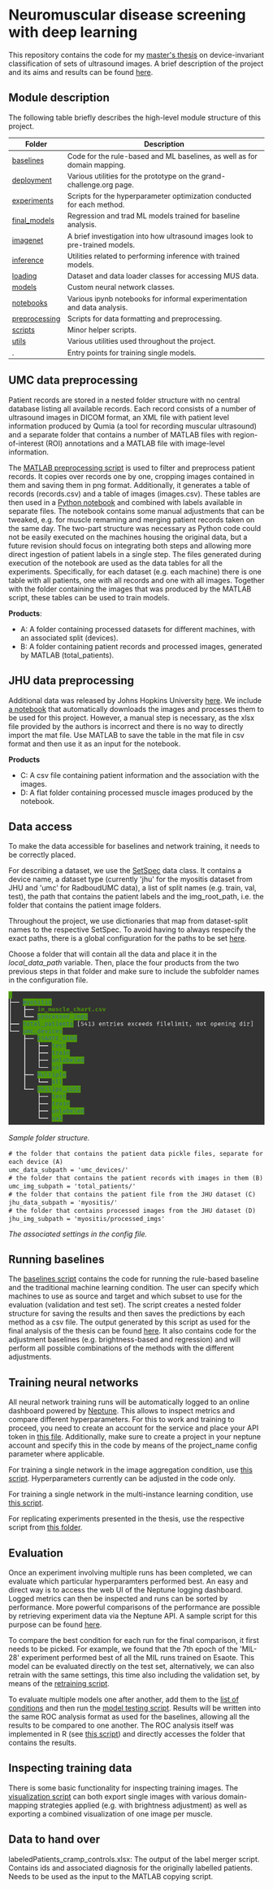 # Neuromuscular disease screening with deep learning

This repository contains the code for my [master's thesis](https://drive.google.com/file/d/1Rv9-Vmu7iP8TLgokFYH3TMJTc-Mc8PF3/view?usp=sharing) on device-invariant classification of sets of ultrasound images. 
A brief description of the project and its aims and results can be found [here](https://www.ai-for-health.nl/projects/muscle_us/). 

## Module description
The following table briefly describes the high-level module structure of this project.

| Folder        | Description |
|---------------|-------------|
| [baselines](baselines)    | Code for the rule-based and ML baselines, as well as for domain mapping.|
| [deployment](deployment)    | Various utilities for the prototype on the grand-challenge.org page.|
| [experiments](experiments)   | Scripts for the hyperparameter optimization conducted for each method.            |
| [final_models](final_models)      | Regression and trad ML models trained for baseline analysis.   |
| [imagenet](imagenet)      | A brief investigation into how ultrasound images look to pre-trained models.   |
| [inference](inference)      | Utilities related to performing inference with trained models.             |
| [loading](loading)       | Dataset and data loader classes for accessing MUS data.            |
| [models](models)        | Custom neural network classes.            |
| [notebooks](notebooks)     | Various ipynb notebooks for informal experimentation and data analysis.            |
| [preprocessing](preprocessing) | Scripts for data formatting and preprocessing.            |
| [scripts](scripts)       | Minor helper scripts.            |
| [utils](utils)         | Various utilities used throughout the project.            |
| .             | Entry points for training single models.            |

## UMC data preprocessing
Patient records are stored in a nested folder structure with no central database listing all available records. 
Each record consists of a number of ultrasound images in DICOM format, an XML file with patient level
information produced by Qumia (a tool for recording muscular ultrasound) and a separate folder that contains a number of MATLAB files with region-of-interest
(ROI) annotations and a MATLAB file with image-level information.

The [MATLAB preprocessing script](preprocessing/MATLAB/copyPatients_new.m) is used to filter and preprocess patient records.
It copies over records one by one, cropping images contained in them and saving them in png format.
Additionally, it generates a table of records (records.csv) and a table of images (images.csv). These tables are then used
in a [Python notebook](preprocessing/MUS_preprocessing.ipynb) and combined with labels available in separate files. 
The notebook contains some manual adjustments that can be tweaked, e.g. for muscle remaming and merging patient records taken on the same day.
The two-part structure was necessary as Python code could not be easily executed on the machines housing
the original data, but a future revision should focus on integrating both steps and allowing more
direct ingestion of patient labels in a single step.
The files generated during execution of the notebook are used as the data tables for all the experiments.
Specifically, for each dataset (e.g. each machine) there is one table with all patients, one with all records and one with all images. Together with the folder 
containing the images that was produced by the MATLAB script, these tables can be used to train models. 

**Products**:
* A: A folder containing processed datasets for different machines, with an associated split (devices).
* B: A folder containing patient records and processed images, generated by MATLAB (total_patients).

## JHU data preprocessing
Additional data was released by Johns Hopkins University [here](https://github.com/jalbayd1/myopathy_US).
We include [a notebook](notebooks/Myositis_preprocessing.ipynb) that automatically downloads the images and processes them to be used for this project.
However, a manual step is necessary, as the xlsx file provided by the authors is incorrect and there is no
way to directly import the mat file. Use MATLAB to save the table in the mat file in csv format and then use it as an input for the notebook.

**Products**
* C: A csv file containing patient information and the association with the images.
* D: A flat folder containing processed muscle images produced by the notebook.

## Data access
To make the data accessible for baselines and network training, it needs to be correctly placed.

For describing a dataset, we use the [SetSpec](loading/loaders.py) data class. It contains a device name,
a dataset type (currently 'jhu' for the myositis dataset from JHU and 'umc' for RadboudUMC data),
a list of split names (e.g. train, val, test), the path that contains the patient labels and the img_root_path, i.e.
the folder that contains the patient image folders.

Throughout the project, we use dictionaries that map from dataset-split names to the respective SetSpec. 
To avoid having to always respecify the exact paths, there is a global configuration for the paths to be set [here](utils/experiment_utils.py).

Choose a folder that will contain all the data and place it in the *local_data_path* variable. Then, place the four products
from the two previous steps in that folder and make sure to include the subfolder names in the configuration file.

![Sample folder structure](documentation/folder_structure.png)

*Sample folder structure.*

```
# the folder that contains the patient data pickle files, separate for each device (A)
umc_data_subpath = 'umc_devices/'
# the folder that contains the patient records with images in them (B)
umc_img_subpath = 'total_patients/'
# the folder that contains the patient file from the JHU dataset (C)
jhu_data_subpath = 'myositis/'
# the folder that contains processed images from the JHU dataset (D)
jhu_img_subpath = 'myositis/processed_imgs'
```
*The associated settings in the config file.*

## Running baselines
The [baselines script](run_baselines.py) contains the code for running the rule-based baseline and the traditional machine learning condition.
The user can specify which machines to use as source and target and which subset to use for the evaluation (validation and test set). 
The script creates a nested folder structure for saving the results and then saves the predictions by each method as a csv file. 
The output generated by this script as used for the final analysis of the thesis can be found [here](roc_analysis).
It also contains code for the adjustment baselines (e.g. brightness-based and regression) and will perform all possible combinations
of the methods with the different adjustments.

## Training neural networks
All neural network training runs will be automatically logged to an online dashboard powered by [Neptune](https://neptune.ai/).
This allows to inspect metrics and compare different hyperparameters. For this to work and training to proceed, you need to create an
account for the service and place your API token in [this file](utils/tokens.py). Additionally, make sure to create a project in 
your neptune account and specify this in the code by means of the project_name config parameter where applicable.

For training a single network in the image aggregation condition, use [this script](train_image_level.py). Hyperparameters currently 
can be adjusted in the code only.

For training a single network in the multi-instance learning condition, use [this script](train_multi_input.py).

For replicating experiments presented in the thesis, use the respective script from [this folder](experiments).

## Evaluation
Once an experiment involving multiple runs has been completed, we can evaluate which particular hyperparamters performed best.
An easy and direct way is to access the web UI of the Neptune logging dashboard. Logged metrics can then be inspected and runs
can be sorted by performance. More powerful comparisons of the performance are possible by retrieving experiment data via
the Neptune API. A sample script for this purpose can be found [here](notebooks/Experiments_analysis.ipynb).

To compare the best condition for each run for the final comparison, it first needs to be picked. For example, we found that
the 7th epoch of the 'MIL-28' experiment performed best of all the MIL runs trained on Esaote. This model can be evaluated
directly on the test set, alternatively, we can also retrain with the same settings, this time also including the validation
set, by means of the [retraining script](retrain_from_checkpoint.py).

To evaluate multiple models one after another, add them to the [list of conditions](inference/conditions.py) and then run the
[model testing script](inference/test_models.py). Results will be written into the same ROC analysis format as used for the baselines,
allowing all the results to be compared to one another. The ROC analysis itself was implemented in R 
(see [this script](scripts/compare_roc.r)) and directly accesses the folder that contains the results.

## Inspecting training data
There is some basic functionality for inspecting training images. The [visualization script](scripts/visualize_mus_images.py)
can both export single images with various domain-mapping strategies applied (e.g. with brightness adjustment) as well as
exporting a combined visualization of one image per muscle.

## Data to hand over

labeledPatients_cramp_controls.xlsx: The output of the label merger script. Contains ids and associated diagnosis for the originally labelled patients.
Needs to be used as the input to the MATLAB copying script.
